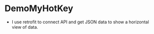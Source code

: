 # DemoMyHotKey
- I use retrofit to connect API and get JSON data to show a horizontal view of data.
